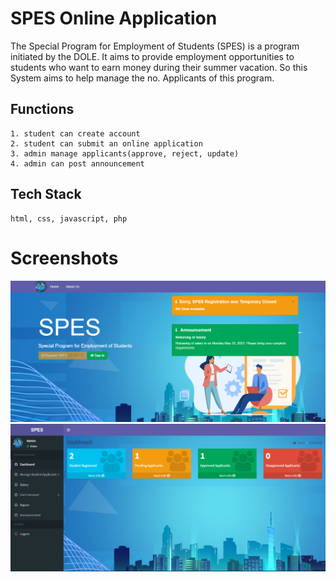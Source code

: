 
# SPES Online Application

The Special Program for Employment of Students (SPES) is a program initiated by the DOLE. It aims to provide employment opportunities to students who want to earn money during their summer vacation. So this System aims to help manage the no. Applicants of this program.


## Functions
    1. student can create account
    2. student can submit an online application
    3. admin manage applicants(approve, reject, update)
    4. admin can post announcement
## Tech Stack

    html, css, javascript, php
# Screenshots
![img](dist/img/home.PNG)![img](dist/img/admin.PNG)
